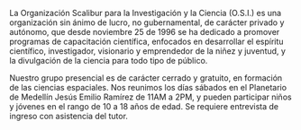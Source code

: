 <!--
.. title: Quienes somos
.. slug: about
.. date: 2017-07-07 23:20:05 UTC-05:00
.. tags:
.. category: corporación
.. link:
.. description:
.. type: text
.. author: Edward Villegas-Pulgarin
-->

La Organización Scalibur para la Investigación y la Ciencia (O.S.I.) es una organización sin ánimo de lucro, no gubernamental, de carácter privado y autónomo, que desde noviembre 25 de 1996 se ha dedicado a promover programas de capacitación científica, enfocados en desarrollar el espíritu científico, investigador, visionario y emprendedor de la niñez y juventud, y la divulgación de la ciencia para todo tipo de público.  

Nuestro grupo presencial es de carácter cerrado y gratuito, en formación de las ciencias espaciales. Nos reunimos los días sábados en el Planetario de Medellín Jesús Emilio Ramírez de 11AM a 2PM, y pueden participar niños y jóvenes en el rango de 10 a 18 años de edad. Se requiere entrevista de ingreso con asistencia del tutor.
